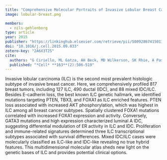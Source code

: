 ```yaml
---
title: "Comprehensive Molecular Portraits of Invasive Lobular Breast Cancer"
image: lobular-breast.png

members:
  - nils-gehlenborg
type: article
year: 2015
publisher: "https://linkinghub.elsevier.com/retrieve/pii/S0092867415011952"
doi: "10.1016/j.cell.2015.09.033"
zotero-key: "2A6X3T2S"
cite:
  authors: "G Ciriello, ML Gatza, AH Beck, MD Wilkerson, SK Rhie, A Pastore, H Zhang, M McLellan, C Yau, C Kandoth, R Bowlby, H Shen, S Hayat, R Fieldhouse, SC Lester, GMK Tse, RE Factor, LC Collins, KH Allison, YY Chen, K Jensen, NB Johnson, S Oesterreich, GB Mills, AD Cherniack, G Robertson, C Benz, C Sander, PW Laird, KA Hoadley, TA King, *The Cancer Genome Atlas Research Network* (incl. N Gehlenborg), CM Perou"
  published: "*Cell* **163**(2):506-519"
---
```

Invasive lobular carcinoma (ILC) is the second most prevalent histologic subtype of invasive breast cancer. Here, we comprehensively profiled 817 breast tumors, including 127 ILC, 490 ductal (IDC), and 88 mixed IDC/ILC. Besides E-cadherin loss, the best known ILC genetic hallmark, we identified mutations targeting PTEN, TBX3, and FOXA1 as ILC enriched features. PTEN loss associated with increased AKT phosphorylation, which was highest in ILC among all breast cancer subtypes. Spatially clustered FOXA1 mutations correlated with increased FOXA1 expression and activity. Conversely, GATA3 mutations and high expression characterized luminal A IDC, suggesting differential modulation of ER activity in ILC and IDC. Proliferation and immune-related signatures determined three ILC transcriptional subtypes associated with survival differences. Mixed IDC/ILC cases were molecularly classified as ILC-like and IDC-like revealing no true hybrid features. This multidimensional molecular atlas sheds new light on the genetic bases of ILC and provides potential clinical options.